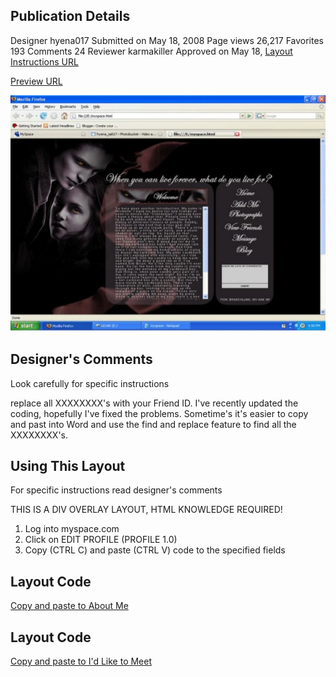 ## Publication Details
Designer	hyena017
Submitted on	May 18, 2008
Page views	26,217
Favorites	193
Comments	24
Reviewer	karmakiller 
Approved on	May 18, 
[Layout Instructions URL](https://www.createblog.com/myspace-layouts/27706-twiipse/)

[Preview URL](https://www.createblog.com/myspace-layouts/27706-twiipse/preview/)

![Preview Image](image.jpg "Preview Image!")

## Designer's Comments
Look carefully for specific instructions

replace all XXXXXXXX's with your Friend ID. I've recently updated the coding, hopefully I've fixed the problems. Sometime's it's easier to copy and past into Word and use the find and replace feature to find all the XXXXXXXX's.

## Using This Layout
For specific instructions read designer's comments

THIS IS A DIV OVERLAY LAYOUT, HTML KNOWLEDGE REQUIRED!
1. Log into myspace.com
2. Click on EDIT PROFILE (PROFILE 1.0)
3. Copy (CTRL C) and paste (CTRL V) code to the specified fields

## Layout Code
[Copy and paste to About Me](https://github.com/mtabor66/MySpace-Layouts/blob/main/Twiipse/aboutme.html)

## Layout Code
[Copy and paste to I'd Like to Meet](https://github.com/mtabor66/MySpace-Layouts/blob/main/Twiipse/idliketomeet.html)

